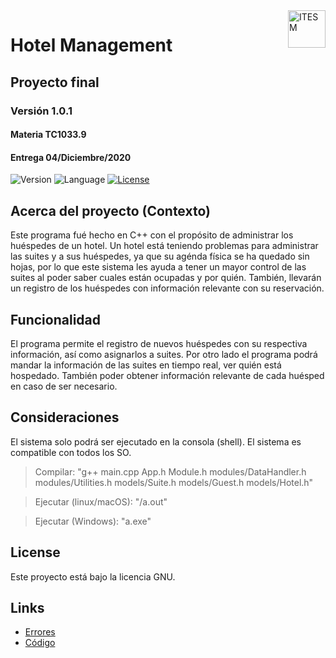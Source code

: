 <a href="#">
    <img src="https://javier.rodriguez.org.mx/itesm/2014/tecnologico-de-monterrey-black.png" alt="ITESM" title="ITESM" align="right" height="60" />
</a>

# Hotel Management
## Proyecto final
### Versión 1.0.1
#### Materia TC1033.9
#### Entrega 04/Diciembre/2020

![Version](https://img.shields.io/badge/Version-0.1-blue)
![Language](https://img.shields.io/badge/Language-C++-blue)
[![License](https://img.shields.io/badge/license-GNU-blue)](https://opensource.org/licenses/GPL-3.0)

## Acerca del proyecto (Contexto)

Este programa fué hecho en C++ con el propósito de administrar los huéspedes de un hotel.
Un hotel está teniendo problemas para administrar las suites y a sus huéspedes, ya que su agénda física se ha quedado sin hojas,
por lo que este sistema les ayuda a tener un mayor control de las suites al poder saber cuales están ocupadas y por quién. También,
llevarán un registro de los huéspedes con información relevante con su reservación.

## Funcionalidad

El programa permite el registro de nuevos huéspedes con su respectiva información, así como asignarlos a suites.
Por otro lado el programa podrá mandar la información de las suites en tiempo real, ver quién está hospedado. También
poder obtener información relevante de cada huésped en caso de ser necesario.

## Consideraciones

El sistema solo podrá ser ejecutado en la consola (shell).
El sistema es compatible con todos los SO.

> Compilar: "g++ main.cpp App.h Module.h modules/DataHandler.h modules/Utilities.h models/Suite.h models/Guest.h models/Hotel.h"

> Ejecutar (linux/macOS): "/a.out"

> Ejecutar (Windows): "a.exe"

## License

Este proyecto está bajo la licencia GNU.

## Links

* [Errores](https://github.com/iangg29/Hotel-Management/issues)
* [Código](https://github.com/iangg29/Hotel-Management)
